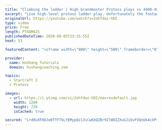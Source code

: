 ```yaml
---
title: "Climbing the ladder | High Grandmaster Protoss plays vs 4400-4800 players"
excerpt: "Live high-level protoss ladder play. Unfortunately the footage came out quite choppy at some points and I was considering just not posting today, but I will post it anyways in case a few of you want to watch still. I'm trying to figure out what the cause of the lag is and hopefully I can get some cleaner"
originalUrl: https://youtube.com/watch?v=2ohfdaz-hDI
type: video
price: Free
length: PT48M42S
publishedDateTime: 2020-09-05T23:15:55Z
heat: 53

featuredContent: "<iframe width=\"800\" height=\"500\" frameborder=\"0\" src=\"https://www.youtube.com/embed/2ohfdaz-hDI\" allow=\"accelerometer; autoplay; encrypted-media; gyroscope; picture-in-picture\" allowfullscreen></iframe>"

provider:
  name: HuShang Tutorials
  domain: hushangcoaching.com

topics:
  - StarCraft 2
  - Protoss

images:
  - url: https://i.ytimg.com/vi/2ohfdaz-hDI/maxresdefault.jpg
    width: 1280
    height: 720
    isCached: true

secured: "L+d0uXFHOJe0TfFTkLYEMypQz13iCw6XQZBr9ZlWOIZXuGJiOvFVQnUk4cXPsmfIc7fBT9VO0gX8La73XrZ1XUEmhcRRtKyhDU8ddMdlNSWSj5D2tqakTh1kiaX7noGCNplRcoOi/ne75J1aw/5RMB0NtdNPOAWezWTIggkthTGMUbae4YNT5HDwX0EiTae6JodLni3ahS1VB9bKDplh23Gld8FOYRNV0EHuz/KdQGYuMBUWF6ict0pPh8PVQjVL5HQZZhHOpT5pqixIlTF+zoJoGRpyUjbXIkq8Ptf/Ck5L0S2QxkHPDg7aK0g5kwKNqQx47K3p97jyi9nwzDtGfIlDac73IFvdDT2BtUwSvwzxzK4VxIrKl7Mj66l6rq0c6iWeRyG4yJT29RRiU/ObPrKvYtOtHa9ZD9BRCba2E7w=;+/rJ/gVrgSHPQ7Glv2Xi2Q=="
---
```


